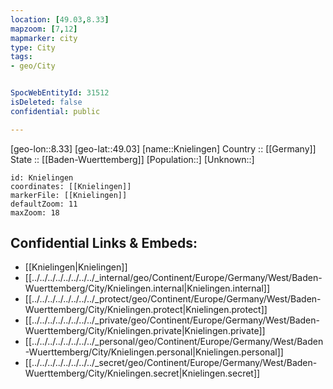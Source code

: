 ```yaml
---
location: [49.03,8.33] 
mapzoom: [7,12] 
mapmarker: city 
type: City
tags:
- geo/City


SpocWebEntityId: 31512
isDeleted: false
confidential: public

---
```

[geo-lon::8.33] 
[geo-lat::49.03] 
[name::Knielingen] 
Country :: [[Germany]]  
State :: [[Baden-Wuerttemberg]] 
[Population::] 
[Unknown::] 


```leaflet
id: Knielingen
coordinates: [[Knielingen]] 
markerFile: [[Knielingen]] 
defaultZoom: 11 
maxZoom: 18
```


## Confidential Links & Embeds: 
- [[Knielingen|Knielingen]]  
- [[../../../../../../../../_internal/geo/Continent/Europe/Germany/West/Baden-Wuerttemberg/City/Knielingen.internal|Knielingen.internal]] 
- [[../../../../../../../../_protect/geo/Continent/Europe/Germany/West/Baden-Wuerttemberg/City/Knielingen.protect|Knielingen.protect]] 
- [[../../../../../../../../_private/geo/Continent/Europe/Germany/West/Baden-Wuerttemberg/City/Knielingen.private|Knielingen.private]] 
- [[../../../../../../../../_personal/geo/Continent/Europe/Germany/West/Baden-Wuerttemberg/City/Knielingen.personal|Knielingen.personal]] 
- [[../../../../../../../../_secret/geo/Continent/Europe/Germany/West/Baden-Wuerttemberg/City/Knielingen.secret|Knielingen.secret]] 
